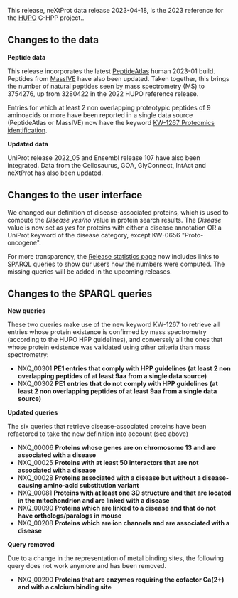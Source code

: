 This release, neXtProt data release 2023-04-18, is the 2023 reference for the [HUPO](https://www.hupo.org/) C-HPP project.. 

## Changes to the data
**Peptide data**

This release incorporates the latest [PeptideAtlas](https://peptideatlas.org/) human 2023-01 build. Peptides from [MassIVE](https://massive.ucsd.edu/) have also been updated. Taken together, this brings the number of natural peptides seen by mass spectrometry (MS) to 3754276, up from 3280422 in the 2022 HUPO reference release.

Entries for which at least 2 non overlapping proteotypic peptides of 9 aminoacids or more have been reported in a single data source (PeptideAtlas or MassIVE) now have the keyword [KW-1267 Proteomics identification](https://www.nextprot.org/term/KW-1267/).
 
**Updated data**

UniProt release 2022_05 and Ensembl release 107 have also been integrated. Data from the Cellosaurus, GOA, GlyConnect, IntAct and neXtProt has also been updated.

## Changes to the user interface

We changed our definition of disease-associated proteins, which is used to compute the *Disease yes/no* value in protein search results. 
The *Disease* value is now set as *yes* for proteins with either a disease annotation OR a UniProt keyword of the disease category, except KW-0656 "Proto-oncogene".

For more transparency, the [Release statistics page](https://www.nextprot.org/about/statistics) now includes links to SPARQL queries to show our users how the numbers were computed. The missing queries will be added in the upcoming releases.

## Changes to the SPARQL queries

**New queries**

These two queries make use of the new keyword KW-1267 to retrieve all entries whose protein existence is confirmed by mass spectrometry (according to the HUPO HPP guidelines), and conversely all the ones that whose protein existence was validated using other criteria than mass spectrometry:

* NXQ\_00301 **PE1 entries that comply with HPP guidelines (at least 2 non overlapping peptides of at least 9aa from a single data source)**
*	NXQ\_00302 **PE1 entries that do not comply with HPP guidelines (at least 2 non overlapping peptides of at least 9aa from a single data source)**

**Updated queries**

The six queries that retrieve disease-associated proteins have been refactored to take the new definition into account (see above)

*	NXQ\_00006 **Proteins whose genes are on chromosome 13 and are associated with a disease**
*	NXQ\_00025 **Proteins with at least 50 interactors that are not associated with a disease**
*	NXQ\_00028 **Proteins associated with a disease but without a disease-causing amino-acid substitution variant**
*	NXQ\_00081 **Proteins with at least one 3D structure and that are located in the mitochondrion and are linked with a disease**
*	NXQ\_00090 **Proteins which are linked to a disease and that do not have orthologs/paralogs in mouse**
*	NXQ\_00208 **Proteins which are ion channels and are associated with a disease**

**Query removed**

Due to a change in the representation of metal binding sites, the following query does not work anymore and has been removed. 

*	NXQ\_00290 **Proteins that are enzymes requiring the cofactor Ca(2+) and with a calcium binding site**

